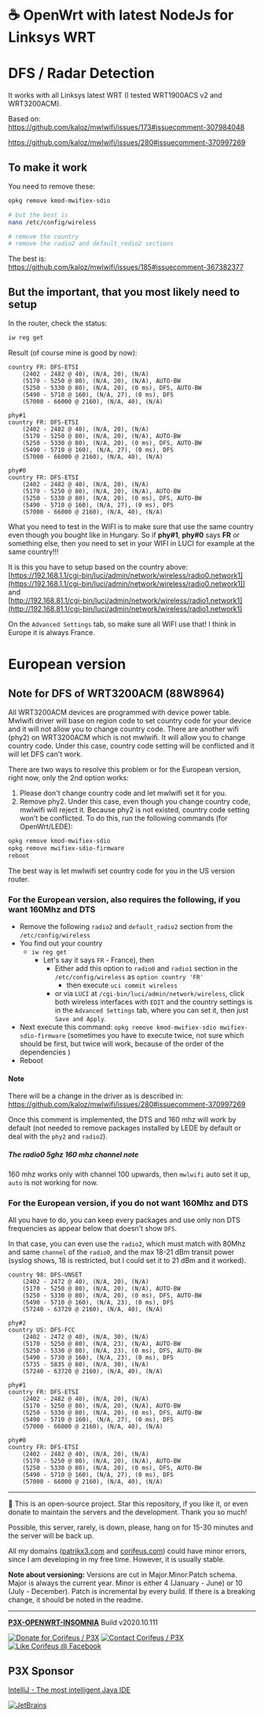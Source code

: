 [//]: #@corifeus-header

# ☕ OpenWrt with latest NodeJs for Linksys WRT

                        
[//]: #@corifeus-header:end

# DFS / Radar Detection

It works with all Linksys latest WRT (I tested WRT1900ACS v2 and WRT3200ACM).  

Based on:  
https://github.com/kaloz/mwlwifi/issues/173#issuecomment-307984048

https://github.com/kaloz/mwlwifi/issues/280#issuecomment-370997269

## To make it work

You need to remove these:

```bash
opkg remove kmod-mwifiex-sdio

# but the best is
nano /etc/config/wireless

# remove the country
# remove the radio2 and default_redio2 sections
```

The best is:  
https://github.com/kaloz/mwlwifi/issues/185#issuecomment-367382377

## But the important, that you most likely need to setup

In the router, check the status:

```bash
iw reg get
```

Result (of course mine is good by now):
```text
country FR: DFS-ETSI
	(2402 - 2482 @ 40), (N/A, 20), (N/A)
	(5170 - 5250 @ 80), (N/A, 20), (N/A), AUTO-BW
	(5250 - 5330 @ 80), (N/A, 20), (0 ms), DFS, AUTO-BW
	(5490 - 5710 @ 160), (N/A, 27), (0 ms), DFS
	(57000 - 66000 @ 2160), (N/A, 40), (N/A)

phy#1
country FR: DFS-ETSI
	(2402 - 2482 @ 40), (N/A, 20), (N/A)
	(5170 - 5250 @ 80), (N/A, 20), (N/A), AUTO-BW
	(5250 - 5330 @ 80), (N/A, 20), (0 ms), DFS, AUTO-BW
	(5490 - 5710 @ 160), (N/A, 27), (0 ms), DFS
	(57000 - 66000 @ 2160), (N/A, 40), (N/A)

phy#0
country FR: DFS-ETSI
	(2402 - 2482 @ 40), (N/A, 20), (N/A)
	(5170 - 5250 @ 80), (N/A, 20), (N/A), AUTO-BW
	(5250 - 5330 @ 80), (N/A, 20), (0 ms), DFS, AUTO-BW
	(5490 - 5710 @ 160), (N/A, 27), (0 ms), DFS
	(57000 - 66000 @ 2160), (N/A, 40), (N/A)
```

What you need to test in the WIFI is to make sure that use the same country even though you bought like in Hungary. So if **phy#1**, **phy#0** says **FR** or something else, then you need to set in your WIFI in LUCI for example at the same country!!!

It is this you have to setup based on the country above:  
[https://192.168.1.1/cgi-bin/luci/admin/network/wireless/radio0.network1](https://192.168.1.1/cgi-bin/luci/admin/network/wireless/radio0.network1])  
and  
[http://192.168.81.1/cgi-bin/luci/admin/network/wireless/radio1.network1](http://192.168.81.1/cgi-bin/luci/admin/network/wireless/radio1.network1)  

On the ```Advanced Settings``` tab, so make sure all WIFI use that! I think in Europe it is always France.

# European version

## Note for DFS of WRT3200ACM (88W8964)

All WRT3200ACM devices are programmed with device power table. Mwlwifi driver will base on region code to set country code for your device and it will not allow you to change country code. There are another wifi (phy2) on WRT3200ACM which is not mwlwifi. It will allow you to change country code. Under this case, country code setting will be conflicted and it will let DFS can't work.

There are two ways to resolve this problem or for the European version, right now, only the 2nd option works:
    
1. Please don't change country code and let mwlwifi set it for you.   
2. Remove phy2. Under this case, even though you change country code, mwlwifi will reject it. Because phy2 is not existed, country code setting won't be conflicted. To do this, run the following commands (for OpenWrt/LEDE):
    
```sh
opkg remove kmod-mwifiex-sdio
opkg remove mwifiex-sdio-firmware
reboot
```
        
The best way is let mwlwifi set country code for you in the US version router.
        
### For the European version, also requires the following, if you want 160Mhz and DTS
      
* Remove the following ```radio2``` and ```default_radio2``` section from the ```/etc/config/wireless```    
* You find out your country
  * ```iw reg get```
    * Let's say it says ```FR``` - France), then
      * Either add this option to ```radio0``` and ```radio1``` section  in the  ```/etc/config/wireless``` as ```option country 'FR'```
        * then execute ```uci commit wireless``` 
      * or via ```LUCI``` at ```/cgi-bin/luci/admin/network/wireless```, click both wireless interfaces with ```EDIT``` and the country settings is in the ```Advanced Settings``` tab, where you can set it, then just ```Save and Apply```.
* Next execute this command: ```opkg remove kmod-mwifiex-sdio mwifiex-sdio-firmware``` (sometimes you have to execute twice, not sure which should be first, but twice will work, because of the order of the dependencies )  
* Reboot  


#### Note

There will be a change in the driver as is described in:  
https://github.com/kaloz/mwlwifi/issues/280#issuecomment-370997269   
  
Once this comment is implemented, the DTS and 160 mhz will work by default (not needed to remove packages installed by LEDE by default or deal with the ```phy2``` and ```radio2```).

##### The radio0 5ghz 160 mhz channel note

160 mhz works only with channel 100 upwards, then ```mwlwifi``` auto set it up, ```auto``` is not working for now.

### For the European version, if you do not want 160Mhz and DTS

All you have to do, you can keep every packages and use only non DTS frequencies as appear below that doesn't show ```DFS```.

In that case, you can even use the ```radio2```, which must match with 80Mhz and same ```channel``` of the ```radio0```, and the max 18-21 dBm transit power (syslog shows, 18 is restricted, but I could set it to 21 dBm and it worked).

```text
country 98: DFS-UNSET
	(2402 - 2472 @ 40), (N/A, 20), (N/A)
	(5170 - 5250 @ 80), (N/A, 20), (N/A), AUTO-BW
	(5250 - 5330 @ 80), (N/A, 20), (0 ms), DFS, AUTO-BW
	(5490 - 5710 @ 160), (N/A, 23), (0 ms), DFS
	(57240 - 63720 @ 2160), (N/A, 40), (N/A)

phy#2
country US: DFS-FCC
	(2402 - 2472 @ 40), (N/A, 30), (N/A)
	(5170 - 5250 @ 80), (N/A, 23), (N/A), AUTO-BW
	(5250 - 5330 @ 80), (N/A, 23), (0 ms), DFS, AUTO-BW
	(5490 - 5730 @ 160), (N/A, 23), (0 ms), DFS
	(5735 - 5835 @ 80), (N/A, 30), (N/A)
	(57240 - 63720 @ 2160), (N/A, 40), (N/A)

phy#1
country FR: DFS-ETSI
	(2402 - 2482 @ 40), (N/A, 20), (N/A)
	(5170 - 5250 @ 80), (N/A, 20), (N/A), AUTO-BW
	(5250 - 5330 @ 80), (N/A, 20), (0 ms), DFS, AUTO-BW
	(5490 - 5710 @ 160), (N/A, 27), (0 ms), DFS
	(57000 - 66000 @ 2160), (N/A, 40), (N/A)

phy#0
country FR: DFS-ETSI
	(2402 - 2482 @ 40), (N/A, 20), (N/A)
	(5170 - 5250 @ 80), (N/A, 20), (N/A), AUTO-BW
	(5250 - 5330 @ 80), (N/A, 20), (0 ms), DFS, AUTO-BW
	(5490 - 5710 @ 160), (N/A, 27), (0 ms), DFS
	(57000 - 66000 @ 2160), (N/A, 40), (N/A)
```



[//]: #@corifeus-footer

---

🙏 This is an open-source project. Star this repository, if you like it, or even donate to maintain the servers and the development. Thank you so much!

Possible, this server, rarely, is down, please, hang on for 15-30 minutes and the server will be back up.

All my domains ([patrikx3.com](https://patrikx3.com) and [corifeus.com](https://corifeus.com)) could have minor errors, since I am developing in my free time. However, it is usually stable.

**Note about versioning:** Versions are cut in Major.Minor.Patch schema. Major is always the current year. Minor is either 4 (January - June) or 10 (July - December). Patch is incremental by every build. If there is a breaking change, it should be noted in the readme.


---

[**P3X-OPENWRT-INSOMNIA**](https://corifeus.com/openwrt-insomnia) Build v2020.10.111

[![Donate for Corifeus / P3X](https://img.shields.io/badge/Donate-Corifeus-003087.svg)](https://www.paypal.com/cgi-bin/webscr?cmd=_s-xclick&hosted_button_id=QZVM4V6HVZJW6)  [![Contact Corifeus / P3X](https://img.shields.io/badge/Contact-P3X-ff9900.svg)](https://www.patrikx3.com/en/front/contact) [![Like Corifeus @ Facebook](https://img.shields.io/badge/LIKE-Corifeus-3b5998.svg)](https://www.facebook.com/corifeus.software)


## P3X Sponsor

[IntelliJ - The most intelligent Java IDE](https://www.jetbrains.com/?from=patrikx3)

[![JetBrains](https://cdn.corifeus.com/assets/svg/jetbrains-logo.svg)](https://www.jetbrains.com/?from=patrikx3)




[//]: #@corifeus-footer:end

